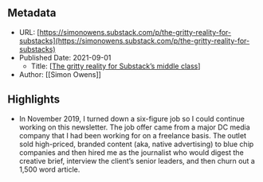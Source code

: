 ## Metadata
* URL: [https://simonowens.substack.com/p/the-gritty-reality-for-substacks](https://simonowens.substack.com/p/the-gritty-reality-for-substacks)
* Published Date: 2021-09-01
    * Title: [[The gritty reality for Substack’s middle class]]
* Author: [[Simon Owens]]

## Highlights
* In November 2019, I turned down a six-figure job so I could continue working on this newsletter. The job offer came from a major DC media company that I had been working for on a freelance basis. The outlet sold high-priced, branded content (aka, native advertising) to blue chip companies and then hired me as the journalist who would digest the creative brief, interview the client’s senior leaders, and then churn out a 1,500 word article.

[//begin]: # "Autogenerated link references for markdown compatibility"
[The gritty reality for Substack’s middle class]: <../Readwise/Articles/The gritty reality for Substack’s middle class> "The gritty reality for Substack’s middle class"
[//end]: # "Autogenerated link references"